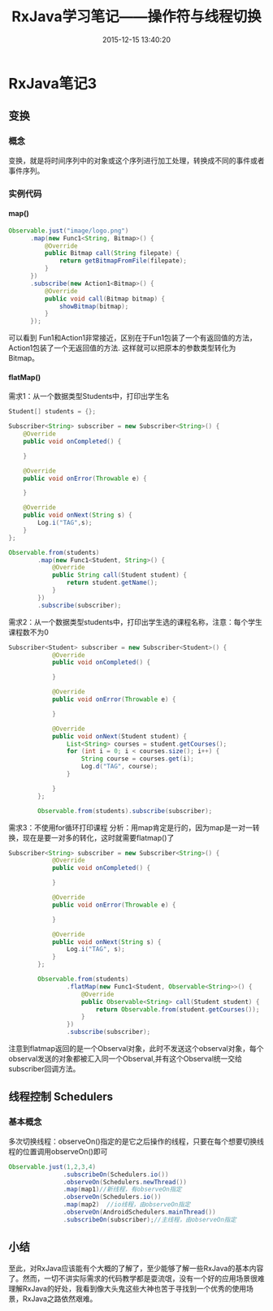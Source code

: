 ﻿---
title: RxJava学习笔记——操作符与线程切换
date: 2015-12-15 13:40:20
tags: [Android, RxJava]
categories: 施博文
---
# RxJava笔记3

## 变换

### 概念
变换，就是将时间序列中的对象或这个序列进行加工处理，转换成不同的事件或者事件序列。
### 实例代码
#### map()
```Java
Observable.just("image/logo.png")
      .map(new Func1<String, Bitmap>() {
          @Override
          public Bitmap call(String filepate) {
              return getBitmapFromFile(filepate);
          }
      })
      .subscribe(new Action1<Bitmap>() {
          @Override
          public void call(Bitmap bitmap) {
              showBitmap(bitmap);
          }
      });
```
可以看到 Fun1和Action1非常接近，区别在于Fun1包装了一个有返回值的方法，Action1包装了一个无返回值的方法.
这样就可以把原本的参数类型转化为Bitmap。
#### flatMap()
需求1：从一个数据类型Students中，打印出学生名
```Java
Student[] students = {};

Subscriber<String> subscriber = new Subscriber<String>() {
    @Override
    public void onCompleted() {

    }

    @Override
    public void onError(Throwable e) {

    }

    @Override
    public void onNext(String s) {
        Log.i("TAG",s);
    }
};

Observable.from(students)
        .map(new Func1<Student, String>() {
            @Override
            public String call(Student student) {
                return student.getName();
            }
        })
        .subscribe(subscriber);
```

需求2：从一个数据类型students中，打印出学生选的课程名称，注意：每个学生课程数不为0
```Java
Subscriber<Student> subscriber = new Subscriber<Student>() {
            @Override
            public void onCompleted() {

            }

            @Override
            public void onError(Throwable e) {

            }

            @Override
            public void onNext(Student student) {
                List<String> courses = student.getCourses();
                for (int i = 0; i < courses.size(); i++) {
                    String course = courses.get(i);
                    Log.d("TAG", course);
                }

            }
        };

        Observable.from(students).subscribe(subscriber);
```

需求3：不使用for循环打印课程
分析：用map肯定是行的，因为map是一对一转换，现在是要一对多的转化，这时就需要flatmap()了
```Java
Subscriber<String> subscriber = new Subscriber<String>() {
            @Override
            public void onCompleted() {

            }

            @Override
            public void onError(Throwable e) {

            }

            @Override
            public void onNext(String s) {
                Log.i("TAG", s);
            }
        };

        Observable.from(students)
                .flatMap(new Func1<Student, Observable<String>>() {
                    @Override
                    public Observable<String> call(Student student) {
                        return Observable.from(student.getCourses());
                    }
                })
                .subscribe(subscriber);
```
注意到flatmap返回的是一个Observal对象，此时不发送这个observal对象，每个observal发送的对象都被汇入同一个Observal,并有这个Observal统一交给subscriber回调方法。

## 线程控制 Schedulers
### 基本概念
多次切换线程：observeOn()指定的是它之后操作的线程，只要在每个想要切换线程的位置调用observeOn()即可
```Java
Observable.just(1,2,3,4)
               .subscribeOn(Schedulers.io())
               .observeOn(Schedulers.newThread())
               .map(map1)//新线程，有observeOn指定
               .observeOn(Schedulers.io())
               .map(map2)  //io线程，由observeOn指定
               .observeOn(AndroidSchedulers.mainThread())
               .subscribeOn(subscriber);//主线程，由observeOn指定
```

## 小结
至此，对RxJava应该能有个大概的了解了，至少能够了解一些RxJava的基本内容了。然而，一切不讲实际需求的代码教学都是耍流氓，没有一个好的应用场景很难理解RxJava的好处，我看到像大头鬼这些大神也苦于寻找到一个优秀的使用场景，RxJava之路依然艰难。
